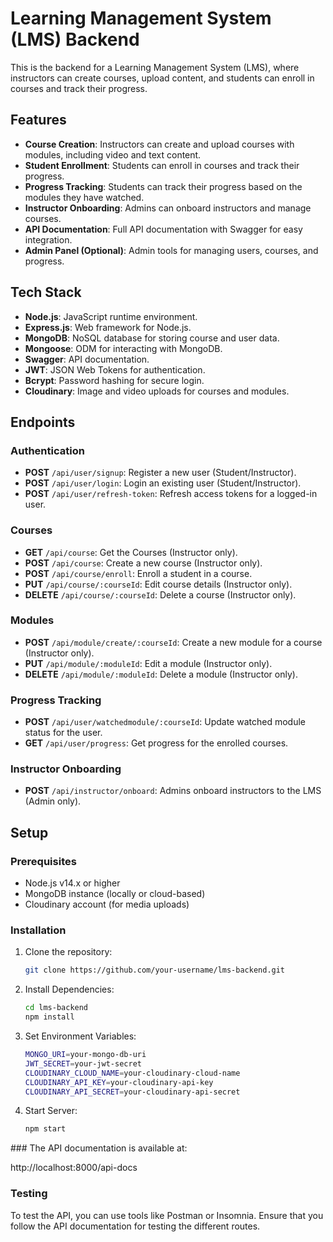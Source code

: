 # Learning Management System (LMS) Backend

This is the backend for a Learning Management System (LMS), where instructors can create courses, upload content, and students can enroll in courses and track their progress.

## Features

- **Course Creation**: Instructors can create and upload courses with modules, including video and text content.
- **Student Enrollment**: Students can enroll in courses and track their progress.
- **Progress Tracking**: Students can track their progress based on the modules they have watched.
- **Instructor Onboarding**: Admins can onboard instructors and manage courses.
- **API Documentation**: Full API documentation with Swagger for easy integration.
- **Admin Panel (Optional)**: Admin tools for managing users, courses, and progress.

## Tech Stack

- **Node.js**: JavaScript runtime environment.
- **Express.js**: Web framework for Node.js.
- **MongoDB**: NoSQL database for storing course and user data.
- **Mongoose**: ODM for interacting with MongoDB.
- **Swagger**: API documentation.
- **JWT**: JSON Web Tokens for authentication.
- **Bcrypt**: Password hashing for secure login.
- **Cloudinary**: Image and video uploads for courses and modules.

## Endpoints

### Authentication

- **POST** `/api/user/signup`: Register a new user (Student/Instructor).
- **POST** `/api/user/login`: Login an existing user (Student/Instructor).
- **POST** `/api/user/refresh-token`: Refresh access tokens for a logged-in user.

### Courses
- **GET** `/api/course`: Get the Courses (Instructor only).
- **POST** `/api/course`: Create a new course (Instructor only).
- **POST** `/api/course/enroll`: Enroll a student in a course.
- **PUT** `/api/course/:courseId`: Edit course details (Instructor only).
- **DELETE** `/api/course/:courseId`: Delete a course (Instructor only).

### Modules

- **POST** `/api/module/create/:courseId`: Create a new module for a course (Instructor only).
- **PUT** `/api/module/:moduleId`: Edit a module (Instructor only).
- **DELETE** `/api/module/:moduleId`: Delete a module (Instructor only).

### Progress Tracking

- **POST** `/api/user/watchedmodule/:courseId`: Update watched module status for the user.
- **GET** `/api/user/progress`: Get progress for the enrolled courses.

### Instructor Onboarding

- **POST** `/api/instructor/onboard`: Admins onboard instructors to the LMS (Admin only).

## Setup

### Prerequisites

- Node.js v14.x or higher
- MongoDB instance (locally or cloud-based)
- Cloudinary account (for media uploads)


### Installation

1. Clone the repository:
   ```bash
   git clone https://github.com/your-username/lms-backend.git

2. Install Dependencies:
    ```bash
    cd lms-backend
    npm install
3. Set Environment Variables:
    ```bash
    MONGO_URI=your-mongo-db-uri
    JWT_SECRET=your-jwt-secret
    CLOUDINARY_CLOUD_NAME=your-cloudinary-cloud-name
    CLOUDINARY_API_KEY=your-cloudinary-api-key
    CLOUDINARY_API_SECRET=your-cloudinary-api-secret

4. Start Server:
    ``` bash
    npm start 


### The API documentation is available at:

http://localhost:8000/api-docs


### Testing


To test the API, you can use tools like Postman or Insomnia. Ensure that you follow the API documentation for testing the different routes.
